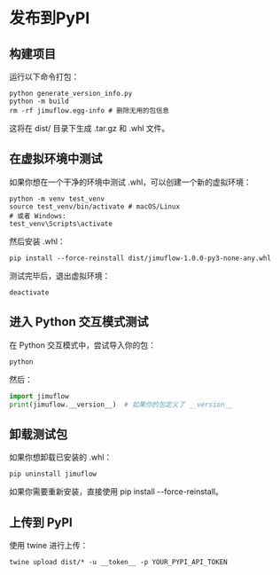 # 发布到PyPI

## 构建项目

运行以下命令打包：
```shell
python generate_version_info.py
python -m build
rm -rf jimuflow.egg-info # 删除无用的包信息
```
这将在 dist/ 目录下生成 .tar.gz 和 .whl 文件。

## 在虚拟环境中测试

如果你想在一个干净的环境中测试 .whl，可以创建一个新的虚拟环境：
```shell
python -m venv test_venv
source test_venv/bin/activate # macOS/Linux
# 或者 Windows:
test_venv\Scripts\activate
```

然后安装 .whl：
```shell
pip install --force-reinstall dist/jimuflow-1.0.0-py3-none-any.whl
```

测试完毕后，退出虚拟环境：
```shell
deactivate
```

## 进入 Python 交互模式测试

在 Python 交互模式中，尝试导入你的包：
```shell
python
```

然后：
```python
import jimuflow
print(jimuflow.__version__)  # 如果你的包定义了 __version__
```

## 卸载测试包
如果你想卸载已安装的 .whl：
```shell
pip uninstall jimuflow
```
如果你需要重新安装，直接使用 pip install --force-reinstall。

## 上传到 PyPI

使用 twine 进行上传：
```shell
twine upload dist/* -u __token__ -p YOUR_PYPI_API_TOKEN
```
